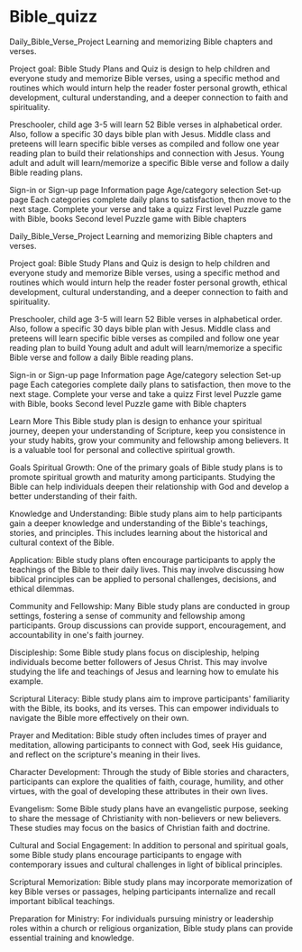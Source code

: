 # Bible_quizz
Daily_Bible_Verse_Project
Learning and memorizing Bible chapters and verses.

Project goal: 
Bible Study Plans and Quiz is design to help children and everyone study and memorize Bible verses, 
using a specific method and routines which would inturn help the reader foster personal growth, 
ethical development, cultural understanding, and a deeper connection to faith and spirituality.


Preschooler, child age 3-5 will learn 52 Bible verses in alphabetical order. Also, follow a specific 30 days bible plan with Jesus.
Middle class and preteens will learn specific bible verses as compiled and follow one year reading plan to build their relationships and connection with Jesus.
Young adult and adult will learn/memorize a specific Bible verse and follow a daily Bible reading plans.

Sign-in or Sign-up page
Information page
Age/category selection
Set-up page
Each categories complete daily plans to satisfaction, then move to the next stage.
Complete your verse and take a quizz 
First level Puzzle game with Bible, books
Second level Puzzle game with Bible chapters



Daily_Bible_Verse_Project
Learning and memorizing Bible chapters and verses.

Project goal: 
Bible Study Plans and Quiz is design to help children and everyone study and memorize Bible verses, 
using a specific method and routines which would inturn help the reader foster personal growth, 
ethical development, cultural understanding, and a deeper connection to faith and spirituality.


Preschooler, child age 3-5 will learn 52 Bible verses in alphabetical order. Also, follow a specific 30 days bible plan with Jesus.
Middle class and preteens will learn specific bible verses as compiled and follow one year reading plan to build
Young adult and adult will learn/memorize a specific Bible verse and follow a daily Bible reading plans.

Sign-in or Sign-up page
Information page
Age/category selection
Set-up page
Each categories complete daily plans to satisfaction, then move to the next stage.
Complete your verse and take a quizz 
First level Puzzle game with Bible, books
Second level Puzzle game with Bible chapters


Learn More
This Bible study plan is design to enhance your spiritual journey, 
deepen your understanding of Scripture, 
keep you consistence in your study habits, 
grow your community and fellowship among believers. 
It is a valuable tool for personal and collective spiritual growth.                
                

Goals
Spiritual Growth:
One of the primary goals of Bible study 
plans is to promote spiritual growth and maturity among participants. 
Studying the Bible can help individuals deepen their relationship with 
God and develop a better understanding of their faith.


Knowledge and Understanding:
Bible study plans aim to help participants 
gain a deeper knowledge and understanding of the Bible's teachings, 
stories, and principles. This includes learning about the historical 
and cultural context of the Bible.
                
                
Application:
Bible study plans often encourage participants to 
apply the teachings of the Bible to their daily lives. 
This may involve discussing how biblical principles can be 
applied to personal challenges, decisions, and ethical dilemmas.

                
Community and Fellowship:
Many Bible study plans are conducted in 
group settings, fostering a sense of community and fellowship among participants. 
Group discussions can provide support, encouragement, and accountability in one's faith journey.
            
                
Discipleship:
Some Bible study plans focus on discipleship, 
helping individuals become better followers of Jesus Christ. 
This may involve studying the life and teachings of Jesus 
and learning how to emulate his example.
        
                
Scriptural Literacy:
Bible study plans aim to improve participants' 
familiarity with the Bible, its books, and its verses. 
This can empower individuals to navigate the Bible more effectively on their own.

                
Prayer and Meditation:
Bible study often includes times of prayer and meditation, 
allowing participants to connect with God, seek His guidance, 
and reflect on the scripture's meaning in their lives.
            
                
Character Development:
Through the study of Bible stories and characters, 
participants can explore the qualities of faith, courage, humility, 
and other virtues, with the goal of developing these attributes in their own lives.
                
                
Evangelism:
Some Bible study plans have an evangelistic purpose, 
seeking to share the message of Christianity with non-believers or new believers. 
These studies may focus on the basics of Christian faith and doctrine.

                
Cultural and Social Engagement:
In addition to personal and spiritual goals, 
some Bible study plans encourage participants to engage with contemporary issues 
and cultural challenges in light of biblical principles.

                
Scriptural Memorization:
Bible study plans may incorporate memorization 
of key Bible verses or passages, helping participants internalize and 
recall important biblical teachings.
                
                
Preparation for Ministry:
For individuals pursuing ministry or 
leadership roles within a church or religious organization, 
Bible study plans can provide essential training and knowledge.

